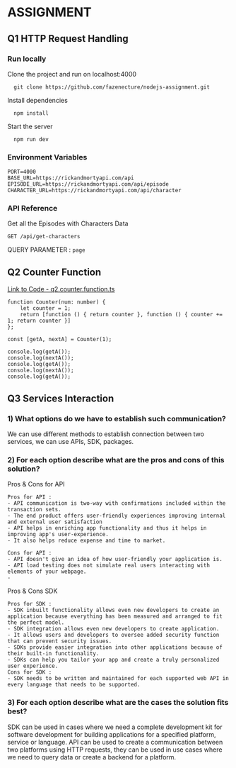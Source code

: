 # ASSIGNMENT

## Q1 HTTP Request Handling
### Run locally
Clone the project and run on localhost:4000
```
  git clone https://github.com/fazenecture/nodejs-assignment.git
```

Install dependencies
```
  npm install
```
Start the server
```
  npm run dev
```

### Environment Variables
```
PORT=4000
BASE_URL=https://rickandmortyapi.com/api
EPISODE_URL=https://rickandmortyapi.com/api/episode
CHARACTER_URL=https://rickandmortyapi.com/api/character
```

### API Reference

Get all the Episodes with Characters Data
```
GET /api/get-characters
```
QUERY PARAMETER : `page`



## Q2 Counter Function 
[Link to Code - q2.counter.function.ts](./q2.counter-funtion.ts)

```
function Counter(num: number) {
    let counter = 1;
    return [function () { return counter }, function () { counter += 1; return counter }]
};

const [getA, nextA] = Counter(1);

console.log(getA());
console.log(nextA());
console.log(getA());
console.log(nextA());
console.log(getA());

```

## Q3 Services Interaction
### 1) What options do we have to establish such communication?
We can use different methods to establish connection between two services, we can use APIs, SDK, packages.

### 2) For each option describe what are the pros and cons of this solution?
Pros & Cons for API
```
Pros for API : 
- API communication is two-way with confirmations included within the transaction sets.
- The end product offers user-friendly experiences improving internal and external user satisfaction
- API helps in enriching app functionality and thus it helps in improving app's user-experience.
- It also helps reduce expense and time to market.

Cons for API :
- API doesn't give an idea of how user-friendly your application is.
- API load testing does not simulate real users interacting with elements of your webpage.
- 
```

Pros & Cons SDK
```
Pros for SDK : 
- SDK inbuilt functionality allows even new developers to create an application because everything has been measured and arranged to fit the perfect model.
- SDK integration allows even new developers to create application. 
- It allows users and developers to oversee added security function that can prevent security issues.
- SDKs provide easier integration into other applications because of their built-in functionality. 
- SDKs can help you tailor your app and create a truly personalized user experience.
Cons for SDK :
- SDK needs to be written and maintained for each supported web API in every language that needs to be supported.
```

### 3) For each option describe what are the cases the solution fits best?
SDK can be used in cases where we need a complete development kit for software development for building applications for a specified platform, service or language.
API can be used to create a communication between two platforms using HTTP requests, they can be used in use cases where we need to query data or create a backend for a platform.
